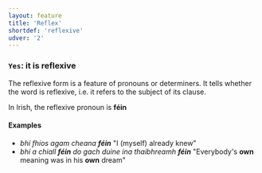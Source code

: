 ```yaml
---
layout: feature
title: 'Reflex'
shortdef: 'reflexive'
udver: '2'
---
```


### <a name="Yes">`Yes`</a>: it is reflexive

The reflexive form is a feature of pronouns or determiners. It tells whether the word is reflexive, i.e. it refers to the subject of its clause.

In Irish, the reflexive pronoun is <b>féin</b>

#### Examples

* _bhí fhios agam cheana <b>féin</b>_ "I (myself) already knew"
* _bhí a chiall <b>féin</b> do gach duine ina thaibhreamh <b>féin</b>_ "Everybody's <b>own</b> meaning was in his <b>own</b> dream"
<!-- Interlanguage links updated Po 11. listopadu 2024, 20:10:04 CET -->

